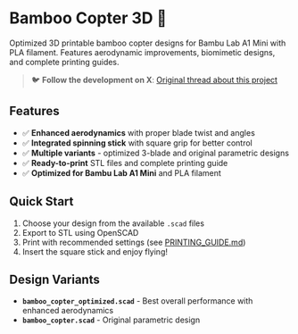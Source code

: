 # Bamboo Copter 3D 🚁

Optimized 3D printable bamboo copter designs for Bambu Lab A1 Mini with PLA filament. Features aerodynamic improvements, biomimetic designs, and complete printing guides.

> 🐦 **Follow the development on X**: [Original thread about this project](https://x.com/DmitrySamoylenk/status/1954086913431769478)

## Features
- ✅ **Enhanced aerodynamics** with proper blade twist and angles
- ✅ **Integrated spinning stick** with square grip for better control
- ✅ **Multiple variants** - optimized 3-blade and original parametric designs
- ✅ **Ready-to-print** STL files and complete printing guide
- ✅ **Optimized for Bambu Lab A1 Mini** and PLA filament

## Quick Start
1. Choose your design from the available `.scad` files
2. Export to STL using OpenSCAD
3. Print with recommended settings (see [PRINTING_GUIDE.md](PRINTING_GUIDE.md))
4. Insert the square stick and enjoy flying! 

## Design Variants
- **`bamboo_copter_optimized.scad`** - Best overall performance with enhanced aerodynamics
- **`bamboo_copter.scad`** - Original parametric design
